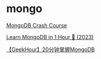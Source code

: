 # mongo

[MongoDB Crash Course](https://www.youtube.com/watch?v=ofme2o29ngU)

[Learn MongoDB in 1 Hour 🍃 (2023)](https://www.youtube.com/watch?v=c2M-rlkkT5o)

[【GeekHour】20分钟掌握MongoDB](https://www.bilibili.com/video/BV16u4y1y7Fm/)

